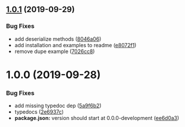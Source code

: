 ## [1.0.1](https://github.com/etclabscore/eserialize/compare/1.0.0...1.0.1) (2019-09-29)


### Bug Fixes

* add deserialize methods ([8046a06](https://github.com/etclabscore/eserialize/commit/8046a06))
* add installation and examples to readme ([e8072f1](https://github.com/etclabscore/eserialize/commit/e8072f1))
* remove dupe example ([7026cc8](https://github.com/etclabscore/eserialize/commit/7026cc8))

# 1.0.0 (2019-09-28)


### Bug Fixes

* add missing typedoc dep ([5a9f6b2](https://github.com/etclabscore/eserialize/commit/5a9f6b2))
* typedocs ([2e6937c](https://github.com/etclabscore/eserialize/commit/2e6937c))
* **package.json:** version should start at 0.0.0-development ([ee6d0a3](https://github.com/etclabscore/eserialize/commit/ee6d0a3))
